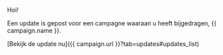 Hoi!

Een update is gepost voor een campagne waaraan u heeft bijgedragen, {{ campaign.name }}.

[Bekijk de update nu]({{ campaign.url }}?tab=updates#updates_list)
